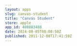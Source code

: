 ```yaml
---
layout: apps
slug: canvas-student
title: "Canvas Student"
store: apple
app_id: 480883488
date: 2024-08-05T08:08:58Z
published: 2011-12-08T17:41:59Z
---
```

